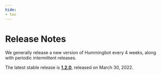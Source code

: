 ```yaml
---
hide:
- toc
---
```


# Release Notes

We generally release a new version of Hummingbot every 4 weeks, along with periodic intermittent releases.

The latest stable release is **[1.2.0](/release-notes/1.2.0)**, released on March 30, 2022.
